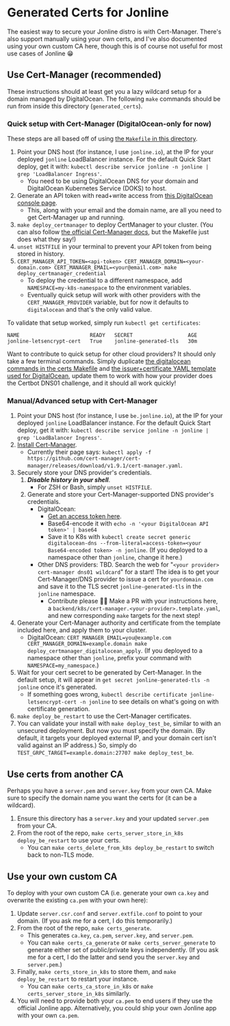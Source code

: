 # Generated Certs for Jonline
The easiest way to secure your Jonline distro is with Cert-Manager. There's also support manually using your own certs, and I've also documented using your own custom CA here, though this is of course not useful for most use cases of Jonline 😁

## Use Cert-Manager (recommended)
These instructions should at least get you a lazy wildcard setup for a domain managed by DigitalOcean. The following `make` commands should be run from inside this directory (`generated_certs`).

### Quick setup with Cert-Manager (DigitalOcean-only for now)
These steps are all based off of using [the `Makefile` in this directory](https://github.com/JonLatane/jonline/blob/main/generated_certs/Makefile).
1. Point your DNS host (for instance, I use `jonline.io`), at the IP for your deployed `jonline` LoadBalancer instance. For the default Quick Start deploy, get it with: `kubectl describe service jonline -n jonline | grep 'LoadBalancer Ingress'`.
    * You need to be using DigitalOcean DNS for your domain and DigitalOcean Kubernetes Service (DOKS) to host.
2. Generate an API token with read+write access from [this DigitalOcean console page](https://cloud.digitalocean.com/account/api/tokens).
    * This, along with your email and the domain name, are all you need to get Cert-Manager up and running.
3. `make deploy_certmanager` to deploy CertManager to your cluster. (You can also follow [the official Cert-Manager docs](https://cert-manager.io/docs/installation/), but the Makefile just does what they say!)
4. `unset HISTFILE` in your terminal to prevent your API token from being stored in history.
5. `CERT_MANAGER_API_TOKEN=<api-token> CERT_MANAGER_DOMAIN=<your-domain.com> CERT_MANAGER_EMAIL=<your@email.com> make deploy_certmanager_credential`
    * To deploy the credential to a different namespace, add `NAMESPACE=my-k8s-namespace` to the environment variables.
    * Eventually quick setup will work with other providers with the `CERT_MANAGER_PROVIDER` variable, but for now it defaults to `digitalocean` and that's the only valid value.

To validate that setup worked, simply run `kubectl get certificates`:

```
NAME                       READY   SECRET                  AGE
jonline-letsencrypt-cert   True    jonline-generated-tls   30m
```

Want to contribute to quick setup for other cloud providers? It should only take a few terminal commands. Simply duplicate [the digitalocean commands in the certs Makefile](https://github.com/JonLatane/jonline/blob/0626a204483a473dd30906815613dad3c3a6b224/generated_certs/Makefile#L32-L45) and [the issuer+certificate YAML template used for DigitalOcean](https://github.com/JonLatane/jonline/blob/main/generated_certs/k8s/cert-manager.digitalocean.template.yaml), update them to work with how your provider does the Certbot DNS01 challenge, and it should all work quickly!

### Manual/Advanced setup with Cert-Manager
1. Point your DNS host (for instance, I use `be.jonline.io`), at the IP for your deployed `jonline` LoadBalancer instance. For the default Quick Start deploy, get it with: `kubectl describe service jonline -n jonline | grep 'LoadBalancer Ingress'`.
2. [Install Cert-Manager](https://cert-manager.io/docs/installation/).
    * Currently their page says: `kubectl apply -f https://github.com/cert-manager/cert-manager/releases/download/v1.9.1/cert-manager.yaml`.
3. Securely store your DNS provider's credentials.
    1. ***Disable history in your shell***.
        * For ZSH or Bash, simply `unset HISTFILE`.
    2. Generate and store your Cert-Manager-supported DNS provider's credentials.
        * DigitalOcean:
            * [Get an access token here](https://cloud.digitalocean.com/account/api/tokens).
            * Base64-encode it with `echo -n '<your DigitalOcean API token>' | base64`
            * Save it to K8s with `kubectl create secret generic digitalocean-dns --from-literal=access-token=<your Base64-encoded token> -n jonline`. (If you deployed to a namespace other than `jonline`, change it here.)
        * Other DNS providers: TBD. Search the web for "`<your provider> cert-manager dns01 wildcard`" for a start! The idea is to get your Cert-Manager/DNS provider to issue a cert for `yourdomain.com` and save it to the TLS secret `jonline-generated-tls` in the `jonline` namespace.
            * Contribute please 🙏🏻 Make a PR with your instructions here, a `backend/k8s/cert-manager.<your-provider>.template.yaml`, and new corresponding `make` targets for the next step!
4. Generate your Cert-Manager authority and certificate from the template included here, and apply them to your cluster.
    * DigitalOcean: `CERT_MANAGER_EMAIL=you@example.com CERT_MANAGER_DOMAIN=example.domain make deploy_certmanager_digitalocean_apply`. (If you deployed to a namespace other than `jonline`, prefix your command with `NAMESPACE=my_namespace`.)
5. Wait for your cert secret to be generated by Cert-Manager. In the default setup, it will appear in `get secret jonline-generated-tls -n jonline` once it's generated.
    * If something goes wrong, `kubectl describe certificate jonline-letsencrypt-cert -n jonline` to see details on what's going on with certificate generation.
6. `make deploy_be_restart` to use the Cert-Manager certificates.
7. You can validate your install with `make deploy_test_be`, similar to with an unsecured deployment. But now you must specify the domain. (By default, it targets your deployed external IP, and your domain cert isn't valid against an IP address.) So, simply do `TEST_GRPC_TARGET=example.domain:27707 make deploy_test_be`.

## Use certs from another CA
Perhaps you have a `server.pem` and `server.key` from your own CA. Make sure to specify the domain name you want the certs for (it can be a wildcard).

1. Ensure this directory has a `server.key` and your updated `server.pem` from your CA.
2. From the root of the repo, `make certs_server_store_in_k8s deploy_be_restart` to use your certs.
    * You can `make certs_delete_from_k8s deploy_be_restart` to switch back to non-TLS mode.

## Use your own custom CA
To deploy with your own custom CA (i.e. generate your own `ca.key` and overwrite the existing `ca.pem` with your own here):

1. Update `server.csr.conf` and `server.extfile.conf` to point to your domain. (If you ask me for a cert, I do this temporarily.)
2. From the root of the repo, `make certs_generate`.
    * This generates `ca.key`, `ca.pem`, `server.key`, and `server.pem`.
    * You can `make certs_ca_generate` or `make certs_server_generate` to generate either set of public/private keys independently. (If you ask me for a cert, I do the latter and send you the `server.key` and `server.pem`.)
3. Finally, `make certs_store_in_k8s` to store them, and `make deploy_be_restart` to restart your instance.
    * You can `make certs_ca_store_in_k8s` or `make certs_server_store_in_k8s` similarly.
4. You will need to provide both your `ca.pem` to end users if they use the official Jonline app. Alternatively, you could ship your own Jonline app with your own `ca.pem`.